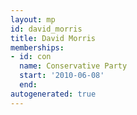 ```yaml
---
layout: mp
id: david_morris
title: David Morris
memberships:
- id: con
  name: Conservative Party
  start: '2010-06-08'
  end: 
autogenerated: true
---
```

